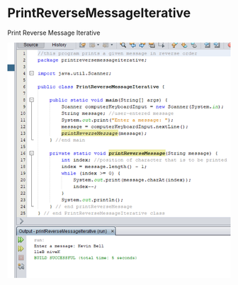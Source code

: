 # PrintReverseMessageIterative

Print Reverse Message Iterative

![PrintReverseMessageIterative](https://github.com/bell-kevin/PrintReverseMessageIterative/blob/main/PrintReverseMessageIterative.PNG)
